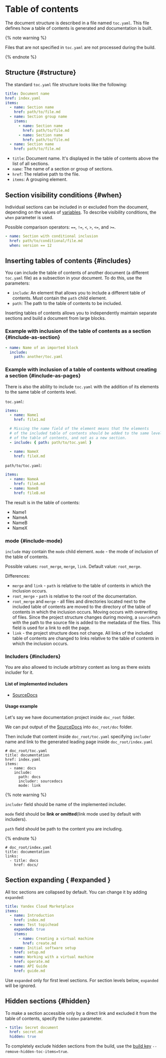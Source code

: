 # Table of contents

The document structure is described in a file named `toc.yaml`. This file defines how a table of contents is generated and documentation is built.

{% note warning %}

Files that are not specified in `toc.yaml` are not processed during the build.

{% endnote %}

## Structure {#structure}

The standard `toc.yaml` file structure looks like the following:

```yaml
title: Document name
href: index.yaml
items:
  - name: Section name
    href: path/to/file.md
  - name: Section group name
    items:
      - name: Section name
        href: path/to/file.md
      - name: Section name
        href: path/to/file.md
  - name: Section name
    href: path/to/file.md
```

* `title`: Document name. It's displayed in the table of contents above the list of all sections.
* `name`: The name of a section or group of sections.
* `href`: The relative path to the file.
* `items`: A grouping element.

## Section visibility conditions {#when}

Individual sections can be included in or excluded from the document, depending on the values of [variables](../syntax/vars.md). To describe visibility conditions, the `when` parameter is used.

Possible comparison operators: `==`, `!=`, `<`, `>`, `<=`, and `>=`.

```yaml
- name: Section with conditional inclusion
  href: path/to/conditional/file.md
  when: version == 12
```

## Inserting tables of contents {#includes}

You can include the table of contents of another document (a different `toc.yaml` file) as a subsection in your document. To do this, use the parameters:

* `include`: An element that allows you to include a different table of contents. Must contain the `path` child element.
* `path`: The path to the table of contents to be included.

Inserting tables of contents allows you to independently maintain separate sections and build a document from large blocks.

### Example with inclusion of the table of contents as a section {#include-as-section}

```yaml
- name: Name of an imported block
  include:
    path: another/toc.yaml
```

### Example with inclusion of a table of contents without creating a section {#include-as-pages}

There is also the ability to include `toc.yaml` with the addition of its elements to the same table of contents level.

`toc.yaml`:

```yaml
items:
  - name: Name1
    href: file1.md

  # Missing the name field of the element means that the elements
  # of the included table of contents should be added to the same level
  # of the table of contents, and not as a new section.
  - include: { path: path/to/toc.yaml }

  - name: NameX
    href: fileX.md
```
`path/to/toc.yaml`:

```yaml
items:
  - name: NameA
    href: fileA.md
  - name: NameB
    href: fileB.md
```
The result is in the table of contents:
- Name1
- NameA
- NameB
- NameX

### mode {#include-mode}

`include` may contain the `mode` child element.
`mode` - the mode of inclusion of the table of contents.

Possible values: `root_merge`, `merge`, `link`. Default value: `root_merge`.

Differences:
- `merge` and `link` - `path` is relative to the table of contents in which the inclusion occurs.
- `root_merge` - `path` is relative to the root of the documentation.
- `root_merge` and `merge` - all files and directories located next to the included table of contents
are moved to the directory of the table of contents in which the inclusion occurs. Moving occurs with overwriting of files.
Since the project structure changes during moving, a `sourcePath` with the path to the source file is added to the metadata of the files.
This field is used for a link to edit the page.
- `link` - the project structure does not change. All links of the included table of contents are changed to links relative
to the table of contents in which the inclusion occurs.

### Includers {#includers}

You are also allowed to include arbitrary content as long as there exists includer for it.

#### List of implemented includers

- [SourceDocs](https://github.com/SourceDocs/SourceDocs)

#### Usage example

Let's say we have documentation project inside `doc_root` folder.

We can put output of the [SourceDocs](https://github.com/SourceDocs/SourceDocs) into `doc_root/doc` folder.

Then include that content inside `doc_root/toc.yaml` specifying `includer` name and link to the generated leading page inside `doc_root/index.yaml`

```
# doc_root/toc.yaml
title: documentation
href: index.yaml
items:
  - name: docs
    include:
      path: docs
      includer: sourcedocs
      mode: link
```

{% note warning %}

`includer` field should be name of the implemented includer.

`mode` field should be **link or omitted**(link mode used by default with includers).

`path` field should be path to the content you are including.

{% endnote %}

```
# doc_root/index.yaml
title: documentation
links:
  - title: docs
    href: docs/
```


## Section expanding { #expanded }

All toc sections are collapsed by default. You can change it by adding `expanded`:

```yaml
title: Yandex Cloud Marketplace
items:
  - name: Introduction
    href: index.md
  - name: Test topichead
    expanded: true
    items:
      - name: Creating a virtual machine
        href: create.md
  - name: Initial software setup
    href: setup.md
  - name: Working with a virtual machine
    href: operate.md
  - name: API Guide
    href: guide.md
```

Use `expanded` only for first level sections. For section levels below, `expanded` will be ignored.


## Hidden sections {#hidden}

To make a section accessible only by a direct link and excluded it from the table of contents, specify the `hidden` parameter.

```yaml
- title: Secret document
  href: secret.md
  hidden: true
```

To completely exclude hidden sections from the build, use the [build key](../tools/docs/settings.md) `--remove-hidden-toc-items=true`.
